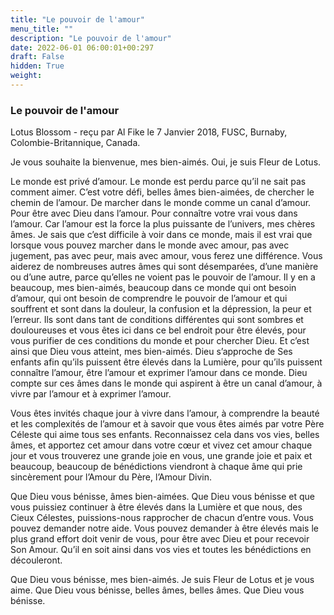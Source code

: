 ```yaml
---
title: "Le pouvoir de l'amour"
menu_title: ""
description: "Le pouvoir de l'amour"
date: 2022-06-01 06:00:01+00:297
draft: False
hidden: True
weight:
---
```

### Le pouvoir de l'amour

Lotus Blossom - reçu par Al Fike le 7 Janvier 2018, FUSC, Burnaby, Colombie-Britannique, Canada.

Je vous souhaite la bienvenue, mes bien-aimés. Oui, je suis Fleur de Lotus.

Le monde est privé d’amour. Le monde est perdu parce qu’il ne sait pas comment aimer. C’est votre défi, belles âmes bien-aimées, de chercher le chemin de l’amour. De marcher dans le monde comme un canal d’amour. Pour être avec Dieu dans l’amour. Pour connaître votre vrai vous dans l’amour. Car l’amour est la force la plus puissante de l’univers, mes chères âmes. Je sais que c’est difficile à voir dans ce monde, mais il est vrai que lorsque vous pouvez marcher dans le monde avec amour, pas avec jugement, pas avec peur, mais avec amour, vous ferez une différence. Vous aiderez de nombreuses autres âmes qui sont désemparées, d’une manière ou d’une autre, parce qu’elles ne voient pas le pouvoir de l’amour. Il y en a beaucoup, mes bien-aimés, beaucoup dans ce monde qui ont besoin d’amour, qui ont besoin de comprendre le pouvoir de l’amour et qui souffrent et sont dans la douleur, la confusion et la dépression, la peur et l’erreur. Ils sont dans tant de conditions différentes qui sont sombres et douloureuses et vous êtes ici dans ce bel endroit pour être élevés, pour vous purifier de ces conditions du monde et pour chercher Dieu. Et c’est ainsi que Dieu vous atteint, mes bien-aimés. Dieu s’approche de Ses enfants afin qu’ils puissent être élevés dans la Lumière, pour qu’ils puissent connaître l’amour, être l’amour et exprimer l’amour dans ce monde. Dieu compte sur ces âmes dans le monde qui aspirent à être un canal d’amour, à vivre par l’amour et à exprimer l’amour.

Vous êtes invités chaque jour à vivre dans l’amour, à comprendre la beauté et les complexités de l’amour et à savoir que vous êtes aimés par votre Père Céleste qui aime tous ses enfants. Reconnaissez cela dans vos vies, belles âmes, et apportez cet amour dans votre cœur et vivez cet amour chaque jour et vous trouverez une grande joie en vous, une grande joie et paix et beaucoup, beaucoup de bénédictions viendront à chaque âme qui prie sincèrement pour l’Amour du Père, l’Amour Divin.

Que Dieu vous bénisse, âmes bien-aimées. Que Dieu vous bénisse et que vous puissiez continuer à être élevés dans la Lumière et que nous, des Cieux Célestes, puissions-nous rapprocher de chacun d’entre vous. Vous pouvez demander notre aide. Vous pouvez demander à être élevés mais le plus grand effort doit venir de vous, pour être avec Dieu et pour recevoir Son Amour. Qu’il en soit ainsi dans vos vies et toutes les bénédictions en découleront.

Que Dieu vous bénisse, mes bien-aimés. Je suis Fleur de Lotus et je vous aime. Que Dieu vous bénisse, belles âmes, belles âmes. Que Dieu vous bénisse.
